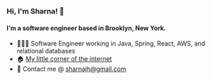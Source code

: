 ### Hi, I'm Sharna! 👋

#### I'm a software engineer based in Brooklyn, New York.

* 👩🏽‍💻 Software Engineer working in Java, Spring, React, AWS, and relational databases
* 🏠 [My little corner of the internet](https://sharna.dev)
* 💌 Contact me @ [sharnajh@gmail.com](mailto:sharnajh@gmail.com)
